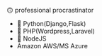 🙃 professional procrastinator 
- 🐍 Python(Django,Flask)
- 🐘 PHP(Wordpress,Laravel)
- 🧩 NodeJS
- Amazon AWS/MS Azure
<!-- - 👀 I’m interested in
- 🌱 I’m currently learning ...
- 💞️ I’m looking to collaborate on ...
- 📫 How to reach me ... -->

<!---
jopsnow/jopsnow is a ✨ special ✨ repository because its `README.md` (this file) appears on your GitHub profile.
You can click the Preview link to take a look at your changes.
--->
